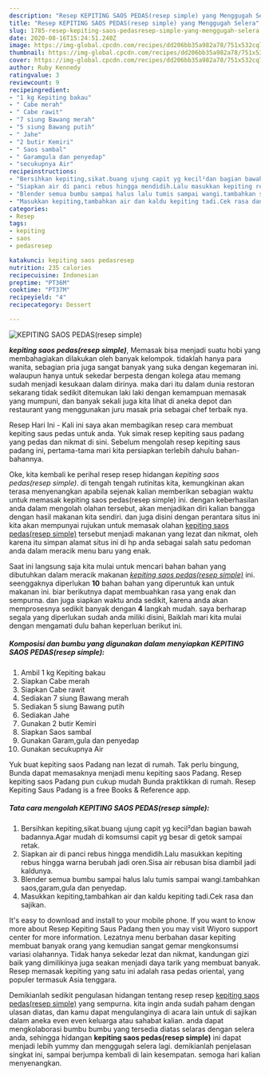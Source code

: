 ```yaml
---
description: "Resep KEPITING SAOS PEDAS(resep simple) yang Menggugah Selera"
title: "Resep KEPITING SAOS PEDAS(resep simple) yang Menggugah Selera"
slug: 1785-resep-kepiting-saos-pedasresep-simple-yang-menggugah-selera
date: 2020-08-16T15:24:51.240Z
image: https://img-global.cpcdn.com/recipes/dd206bb35a982a78/751x532cq70/kepiting-saos-pedasresep-simple-foto-resep-utama.jpg
thumbnail: https://img-global.cpcdn.com/recipes/dd206bb35a982a78/751x532cq70/kepiting-saos-pedasresep-simple-foto-resep-utama.jpg
cover: https://img-global.cpcdn.com/recipes/dd206bb35a982a78/751x532cq70/kepiting-saos-pedasresep-simple-foto-resep-utama.jpg
author: Ruby Kennedy
ratingvalue: 3
reviewcount: 9
recipeingredient:
- "1 kg Kepiting bakau"
- " Cabe merah"
- " Cabe rawit"
- "7 siung Bawang merah"
- "5 siung Bawang putih"
- " Jahe"
- "2 butir Kemiri"
- " Saos sambal"
- " Garamgula dan penyedap"
- "secukupnya Air"
recipeinstructions:
- "Bersihkan kepiting,sikat.buang ujung capit yg kecil²dan bagian bawah badannya.Agar mudah di komsumsi capit yg besar di getok sampai retak."
- "Siapkan air di panci rebus hingga mendidih.Lalu masukkan kepiting rebus hingga warna berubah jadi oren.Sisa air rebusan bisa diambil jadi kaldunya."
- "Blender semua bumbu sampai halus lalu tumis sampai wangi.tambahkan saos,garam,gula dan penyedap."
- "Masukkan kepiting,tambahkan air dan kaldu kepiting tadi.Cek rasa dan sajikan."
categories:
- Resep
tags:
- kepiting
- saos
- pedasresep

katakunci: kepiting saos pedasresep 
nutrition: 235 calories
recipecuisine: Indonesian
preptime: "PT36M"
cooktime: "PT37M"
recipeyield: "4"
recipecategory: Dessert

---
```



![KEPITING SAOS PEDAS(resep simple)](https://img-global.cpcdn.com/recipes/dd206bb35a982a78/751x532cq70/kepiting-saos-pedasresep-simple-foto-resep-utama.jpg)

<b><i>kepiting saos pedas(resep simple)</i></b>, Memasak bisa menjadi suatu hobi yang membahagiakan dilakukan oleh banyak kelompok. tidaklah hanya para wanita, sebagian pria juga sangat banyak yang suka dengan kegemaran ini. walaupun hanya untuk sekedar berpesta dengan kolega atau memang sudah menjadi kesukaan dalam dirinya. maka dari itu dalam dunia restoran sekarang tidak sedikit ditemukan laki laki dengan kemampuan memasak yang mumpuni, dan banyak sekali juga kita lihat di aneka depot dan restaurant yang menggunakan juru masak pria sebagai chef terbaik nya.

Resep Hari Ini - Kali ini saya akan membagikan resep cara membuat kepiting saus pedas untuk anda. Yuk simak resep kepiting saus padang yang pedas dan nikmat di sini. Sebelum mengolah resep kepiting saus padang ini, pertama-tama mari kita persiapkan terlebih dahulu bahan-bahannya.

Oke, kita kembali ke perihal resep resep hidangan <i>kepiting saos pedas(resep simple)</i>. di tengah tengah rutinitas kita, kemungkinan akan terasa menyenangkan apabila sejenak kalian memberikan sebagian waktu untuk memasak kepiting saos pedas(resep simple) ini. dengan keberhasilan anda dalam mengolah olahan tersebut, akan menjadikan diri kalian bangga dengan hasil makanan kita sendiri. dan juga disini dengan perantara situs ini kita akan mempunyai rujukan untuk memasak olahan <u>kepiting saos pedas(resep simple)</u> tersebut menjadi makanan yang lezat dan nikmat, oleh karena itu simpan alamat situs ini di hp anda sebagai salah satu pedoman anda dalam meracik menu baru yang enak.


Saat ini langsung saja kita mulai untuk mencari bahan bahan yang dibutuhkan dalam meracik makanan <u><i>kepiting saos pedas(resep simple)</i></u> ini. seenggaknya diperlukan <b>10</b> bahan bahan yang diperuntuk kan untuk makanan ini. biar berikutnya dapat membuahkan rasa yang enak dan sempurna. dan juga siapkan waktu anda sedikit, karena anda akan memprosesnya sedikit banyak dengan <b>4</b> langkah mudah. saya berharap segala yang diperlukan sudah anda miliki disini, Baiklah mari kita mulai dengan mengamati dulu bahan keperluan berikut ini.

<!--inarticleads1-->

##### Komposisi dan bumbu yang digunakan dalam menyiapkan KEPITING SAOS PEDAS(resep simple):

1. Ambil 1 kg Kepiting bakau
1. Siapkan  Cabe merah
1. Siapkan  Cabe rawit
1. Sediakan 7 siung Bawang merah
1. Sediakan 5 siung Bawang putih
1. Sediakan  Jahe
1. Gunakan 2 butir Kemiri
1. Siapkan  Saos sambal
1. Gunakan  Garam,gula dan penyedap
1. Gunakan secukupnya Air


Yuk buat kepiting saos Padang nan lezat di rumah. Tak perlu bingung, Bunda dapat memasaknya menjadi menu kepiting saos Padang. Resep kepiting saos Padang pun cukup mudah Bunda praktikkan di rumah. Resep Kepiting Saus Padang is a free Books &amp; Reference app. 

<!--inarticleads2-->

##### Tata cara mengolah KEPITING SAOS PEDAS(resep simple):

1. Bersihkan kepiting,sikat.buang ujung capit yg kecil²dan bagian bawah badannya.Agar mudah di komsumsi capit yg besar di getok sampai retak.
1. Siapkan air di panci rebus hingga mendidih.Lalu masukkan kepiting rebus hingga warna berubah jadi oren.Sisa air rebusan bisa diambil jadi kaldunya.
1. Blender semua bumbu sampai halus lalu tumis sampai wangi.tambahkan saos,garam,gula dan penyedap.
1. Masukkan kepiting,tambahkan air dan kaldu kepiting tadi.Cek rasa dan sajikan.


It&#39;s easy to download and install to your mobile phone. If you want to know more about Resep Kepiting Saus Padang then you may visit Wiyoro support center for more information. Lezatnya menu berbahan dasar kepiting membuat banyak orang yang kemudian sangat gemar mengkonsumsi variasi olahannya. Tidak hanya sekedar lezat dan nikmat, kandungan gizi baik yang dimilikinya juga seakan menjadi daya tarik yang membuat banyak. Resep memasak kepiting yang satu ini adalah rasa pedas oriental, yang populer termasuk Asia tenggara. 

Demikianlah sedikit pengulasan hidangan tentang resep resep <u>kepiting saos pedas(resep simple)</u> yang sempurna. kita ingin anda sudah paham dengan ulasan diatas, dan kamu dapat mengulanginya di acara lain untuk di sajikan dalam aneka even even keluarga atau sahabat kalian. anda dapat mengkolaborasi bumbu bumbu yang tersedia diatas selaras dengan selera anda, sehingga hidangan <b>kepiting saos pedas(resep simple)</b> ini dapat menjadi lebih yummy dan menggugah selera lagi. demikianlah penjelasan singkat ini, sampai berjumpa kembali di lain kesempatan. semoga hari kalian menyenangkan.
